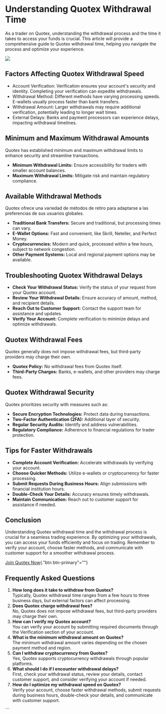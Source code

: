 # Understanding Quotex Withdrawal Time

As a trader on Quotex, understanding the withdrawal process and the time
it takes to access your funds is crucial. This article will provide a
comprehensive guide to Quotex withdrawal time, helping you navigate the
process and optimize your experience.

[![](https://static.quotex.io/files/4_en/300_250.jpg)](https://traff.sbs/brokerqxlid)

## Factors Affecting Quotex Withdrawal Speed

-   Account Verification: Verification ensures your account\'s security
    and identity. Completing your verification can expedite withdrawals.
-   Withdrawal Method: Different methods have varying processing speeds.
    E-wallets usually process faster than bank transfers.
-   Withdrawal Amount: Larger withdrawals may require additional
    verification, potentially leading to longer wait times.
-   External Delays: Banks and payment processors can experience delays,
    impacting withdrawal timelines.

## Minimum and Maximum Withdrawal Amounts

Quotex has established minimum and maximum withdrawal limits to enhance
security and streamline transactions.

-   **Minimum Withdrawal Limits:** Ensure accessibility for traders with
    smaller account balances.
-   **Maximum Withdrawal Limits:** Mitigate risk and maintain regulatory
    compliance.

## Available Withdrawal Methods

Quotex ofrece una variedad de métodos de retiro para adaptarse a las
preferencias de sus usuarios globales.

-   **Traditional Bank Transfers:** Secure and traditional, but
    processing times can vary.
-   **E-Wallet Options:** Fast and convenient, like Skrill, Neteller,
    and Perfect Money.
-   **Cryptocurrencies:** Modern and quick, processed within a few
    hours, subject to network congestion.
-   **Other Payment Systems:** Local and regional payment options may be
    available.

## Troubleshooting Quotex Withdrawal Delays

-   **Check Your Withdrawal Status:** Verify the status of your request
    from your Quotex account.
-   **Review Your Withdrawal Details:** Ensure accuracy of amount,
    method, and recipient details.
-   **Reach Out to Customer Support:** Contact the support team for
    assistance and updates.
-   **Verify Your Account:** Complete verification to minimize delays
    and optimize withdrawals.

## Quotex Withdrawal Fees

Quotex generally does not impose withdrawal fees, but third-party
providers may charge their own.

-   **Quotex Policy:** No withdrawal fees from Quotex itself.
-   **Third-Party Charges:** Banks, e-wallets, and other providers may
    charge fees.

## Quotex Withdrawal Security

Quotex prioritizes security with measures such as:

-   **Secure Encryption Technologies:** Protect data during
    transactions.
-   **Two-Factor Authentication (2FA):** Additional layer of security.
-   **Regular Security Audits:** Identify and address vulnerabilities.
-   **Regulatory Compliance:** Adherence to financial regulations for
    trader protection.

## Tips for Faster Withdrawals

-   **Complete Account Verification:** Accelerate withdrawals by
    verifying your account.
-   **Choose Quicker Methods:** Utilize e-wallets or cryptocurrency for
    faster processing.
-   **Submit Requests During Business Hours:** Align submissions with
    financial institution hours.
-   **Double-Check Your Details:** Accuracy ensures timely withdrawals.
-   **Maintain Communication:** Reach out to customer support for
    assistance if needed.

## Conclusion

Understanding Quotex withdrawal time and the withdrawal process is
crucial for a seamless trading experience. By optimizing your
withdrawals, you can access your funds efficiently and focus on trading.
Remember to verify your account, choose faster methods, and communicate
with customer support for a smoother withdrawal process.

[Join Quotex Now](\%22https://traff.sbs/brokerqxlid\%22){."btn
btn-primary"=""}

## Frequently Asked Questions

1.  **How long does it take to withdraw from Quotex?**\
    Typically, Quotex withdrawal time ranges from a few hours to three
    business days, but external factors can affect processing.
2.  **Does Quotex charge withdrawal fees?**\
    No, Quotex does not impose withdrawal fees, but third-party
    providers may charge their own.
3.  **How can I verify my Quotex account?**\
    You can verify your account by submitting required documents through
    the Verification section of your account.
4.  **What is the minimum withdrawal amount on Quotex?**\
    The minimum withdrawal amount varies depending on the chosen payment
    method and region.
5.  **Can I withdraw cryptocurrency from Quotex?**\
    Yes, Quotex supports cryptocurrency withdrawals through popular
    platforms.
6.  **What should I do if I encounter withdrawal delays?**\
    First, check your withdrawal status, review your details, contact
    customer support, and consider verifying your account if needed.
7.  **How do I optimize my withdrawal speed on Quotex?**\
    Verify your account, choose faster withdrawal methods, submit
    requests during business hours, double-check your details, and
    communicate with customer support.

\`\`\`

